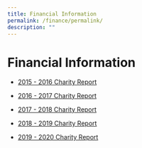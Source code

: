 ```yaml
---
title: Financial Information
permalink: /finance/permalink/
description: ""
---
```

Financial Information
=====================

* [2015 - 2016 Charity Report](/files/2015%202016%20CHARITY%20REPORT%20-%20Anglo-Chinese%20School%20(Junior).pdf)

* [2016 - 2017 Charity Report](/files/Financial%20Information%20for%20FY17_ACSJ_V.pdf)

* [2017 - 2018 Charity Report](/files/2018%20Charity%20Report%20Anglo-Chinese%20School%20(Junior).pdf)

* [2018 - 2019 Charity Report](/files/ACSJ_Summary%20of%20Donations%20related%20Funds%20Financial%20Information%20for%20FY2019.pdf)

* [2019 - 2020 Charity Report](/files/ACSJ%20Summary%20of%20Donations%20related%20Funds%20Financial%20Information%20Table%20for%20FY2020.pdf)